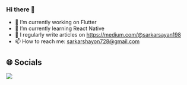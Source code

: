 ### Hi there 👋



- 🔭 I’m currently working on Flutter
- 🌱 I’m currently learning React Native
- 📝 I regularly write articles on <https://medium.com/@sarkarsayan198>
- 📫 How to reach me: <sarkarshayon728@gmail.com>

## 🌐 Socials

<a href="https://www.linkedin.com/in/shayonsarkar/"><img src="https://img.shields.io/badge/LinkedIn-0077B5?style=for-the-badge&logo=linkedin&logoColor=white"></a>



<!--
**sayonsarkar/sayonsarkar** is a ✨ _special_ ✨ repository because its `README.md` (this file) appears on your GitHub profile.

Here are some ideas to get you started:

- 🔭 I’m currently working on ...
- 🌱 I’m currently learning ...
- 👯 I’m looking to collaborate on ...
- 🤔 I’m looking for help with ...
- 💬 Ask me about ...
- 📫 How to reach me: ...
- 😄 Pronouns: ...
- ⚡ Fun fact: ...
-->
